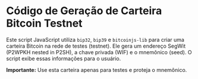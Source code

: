 # Código de Geração de Carteira Bitcoin Testnet

Este script JavaScript utiliza `bip32`, `bip39` e `bitcoinjs-lib` para criar uma carteira Bitcoin na rede de testes (testnet).
Ele gera um endereço SegWit (P2WPKH nested in P2SH), a chave privada (WIF) e o mnemônico (seed). O script exibe essas informações para o usuário.

**Importante:** Use esta carteira apenas para testes e proteja o mnemônico.
